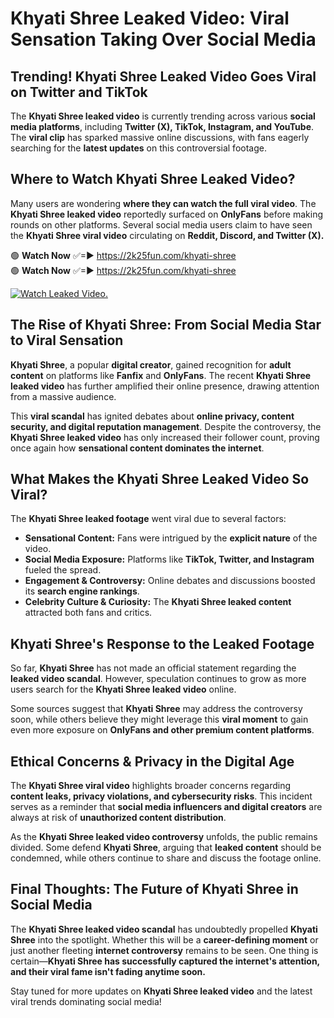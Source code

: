 # Khyati Shree Leaked Video: Viral Sensation Taking Over Social Media

## **Trending! Khyati Shree Leaked Video Goes Viral on Twitter and TikTok**
The **Khyati Shree leaked video** is currently trending across various **social media platforms**, including **Twitter (X), TikTok, Instagram, and YouTube**. The **viral clip** has sparked massive online discussions, with fans eagerly searching for the **latest updates** on this controversial footage.

## **Where to Watch Khyati Shree Leaked Video?**
Many users are wondering **where they can watch the full viral video**. The **Khyati Shree leaked video** reportedly surfaced on **OnlyFans** before making rounds on other platforms. Several social media users claim to have seen the **Khyati Shree viral video** circulating on **Reddit, Discord, and Twitter (X).**

🟢 **Watch Now** ✅=► https://2k25fun.com/khyati-shree  
🟢 **Watch Now** ✅=► https://2k25fun.com/khyati-shree  

[![Watch Leaked Video.](https://miro.medium.com/v2/resize:fit:828/format:webp/1*cilzJN44JGOrTw9NJCrNHA.gif "Watch Leaked Video")](https://2k25fun.com/khyati-shree)

## **The Rise of Khyati Shree: From Social Media Star to Viral Sensation**
**Khyati Shree**, a popular **digital creator**, gained recognition for **adult content** on platforms like **Fanfix** and **OnlyFans**. The recent **Khyati Shree leaked video** has further amplified their online presence, drawing attention from a massive audience.

This **viral scandal** has ignited debates about **online privacy, content security, and digital reputation management**. Despite the controversy, the **Khyati Shree leaked video** has only increased their follower count, proving once again how **sensational content dominates the internet**.

## **What Makes the Khyati Shree Leaked Video So Viral?**
The **Khyati Shree leaked footage** went viral due to several factors:
- **Sensational Content:** Fans were intrigued by the **explicit nature** of the video.
- **Social Media Exposure:** Platforms like **TikTok, Twitter, and Instagram** fueled the spread.
- **Engagement & Controversy:** Online debates and discussions boosted its **search engine rankings**.
- **Celebrity Culture & Curiosity:** The **Khyati Shree leaked content** attracted both fans and critics.

## **Khyati Shree's Response to the Leaked Footage**
So far, **Khyati Shree** has not made an official statement regarding the **leaked video scandal**. However, speculation continues to grow as more users search for the **Khyati Shree leaked video** online.

Some sources suggest that **Khyati Shree** may address the controversy soon, while others believe they might leverage this **viral moment** to gain even more exposure on **OnlyFans and other premium content platforms**.

## **Ethical Concerns & Privacy in the Digital Age**
The **Khyati Shree viral video** highlights broader concerns regarding **content leaks, privacy violations, and cybersecurity risks**. This incident serves as a reminder that **social media influencers and digital creators** are always at risk of **unauthorized content distribution**.

As the **Khyati Shree leaked video controversy** unfolds, the public remains divided. Some defend **Khyati Shree**, arguing that **leaked content** should be condemned, while others continue to share and discuss the footage online.

## **Final Thoughts: The Future of Khyati Shree in Social Media**
The **Khyati Shree leaked video scandal** has undoubtedly propelled **Khyati Shree** into the spotlight. Whether this will be a **career-defining moment** or just another fleeting **internet controversy** remains to be seen. One thing is certain—**Khyati Shree has successfully captured the internet's attention, and their viral fame isn't fading anytime soon.**

Stay tuned for more updates on **Khyati Shree leaked video** and the latest viral trends dominating social media!